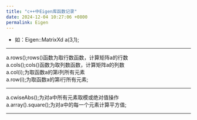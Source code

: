 ```yaml
---
title: "c++中Eigen库函数记录"
date: 2024-12-04 10:27:06 +0800
permalink: Eigen
---
```

* 如：Eigen::MatrixXd a(3,1);  
___
a.rows();rows()函数为取行数函数，计算矩阵a的行数  
a.cols();cols()函数为取列数函数，计算矩阵a的列数  
a.col(i);为取函数a的第i列所有元素  
a.row(i);为取函数a的第i行所有元素;  
___
a.cwiseAbs();为对a中所有元素取模或绝对值操作  
a.array().square();为对a中的每一个元素计算平方值;  
___

